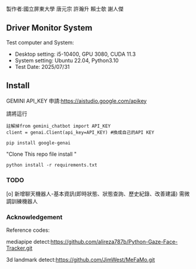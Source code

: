 製作者:國立屏東大學 唐元宗 許瀚升 賴士欹 謝人傑

Driver Monitor System 
---

Test computer and System:

- Desktop setting: i5-10400, GPU 3080, CUDA 11.3
- System setting: Ubuntu 22.04, Python3.10
- Test Date: 2025/07/31



## Install

GEMINI API_KEY 申請:https://aistudio.google.com/apikey

請將這行
```
註解掉from gemini_chatbot import API_KEY
client = genai.Client(api_key=API_KEY) #換成自己的API KEY
```

```
pip install google-genai
```
"Clone This repo file install "
```
python install -r requirements.txt
```

### TODO

  [o] 新增聊天機器人-基本資訊(即時狀態、狀態查詢、歷史紀錄、改善建議) 需微調訓練機器人
    

### Acknowledgement

Reference codes:

mediapipe detect:https://github.com/alireza787b/Python-Gaze-Face-Tracker.git

3d landmark detect:https://github.com/JimWest/MeFaMo.git





